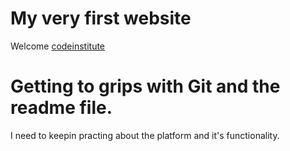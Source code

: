 # My very first website

Welcome [codeinstitute](https://codeinstitue.net)

# Getting to grips with Git and the readme file. 
I need to keepin practing about the platform and it's functionality.




